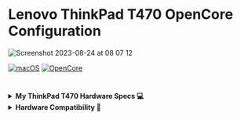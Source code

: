 # Lenovo ThinkPad T470 OpenCore Configuration

![Screenshot 2023-08-24 at 08 07 12](https://github.com/ifqygazhar/ThinkpadT470-Opencore-EFI/assets/82558488/62522706-a6e1-4ae2-bba6-a7c7d8788c9d)



[![macOS](https://img.shields.io/badge/macOS-Ventura_13.2.1-orange)](https://www.apple.com/macos/ventura/)
[![OpenCore](https://img.shields.io/badge/OpenCore-0.9.4-blue)](https://github.com/acidanthera/OpenCorePkg)




#


<details>  
<summary><strong>My ThinkPad T470 Hardware Specs 💻</strong></summary>
</br>

| Model              | Lenovo ThinkPad T470 20JNS0TM00                                                                               |
|:-------------------|:----------------------------------------------------------------------------------------------------------|
| Processor          | intel i5-6300u (Skylake)                                                             
| Graphics           | Intel hd graphic 520                                                                       |
| Memory             | SK Hynix 16gb dual channel DDR 4                                                       |
| Display            | 14" HD (1920x1080) IPS, Non-Touch                                                                      |
| Storage            | SSD KXG50ZNV TOSHIBA 256GB                                                                                 |
| Ethernet           | Intel(R) Ethernet Connection I219-LM                                                        |
| WLAN + Bluetooth   | Intel(R) Dual Band Wireless-AC 8260 + Intel(R) Wirelles bluetooth(R)                                       |
| Camera             | 720p resolution, low light sensitive, fixed focus                                                       |
| Audio support      | HD Audio, Realtek ALC298 codec, stereo speakers 1Wx2, dual array microphone, combo audio/microphone jack |
| Keyboard           | 6-row, spill-resistant, multimedia Fn keys, LED backlight                                                 |
| Battery            | Internal Li-Polymer 3-cell (61) and External Li-Ion 3-cell (61)                       |
| MotherBoard            | LENOVO t470 W10DG 20JNS0TM00                       |


</details>

</details>

<details>  
<summary><strong>Hardware Compatibility 🧰</strong></summary>
</br>
 
## What works:
- Dual Battery
- Intel HD 520 Graphics
- Touchscreen (VoodooI2C)
- Wi-Fi 
- Bluetooth
- USB 3.0 TYPE A ONLY ( if you want all work, remapping your self )
- Apple HD Audio
- Sleep
- Ethernet
- HDMI
- Trackpoint
- Trackpad gesture
- Camera

## What doesn't work and not tested:
- FingerPrint Reader ( not tested )
- SD Card Reader ( not tested )
- Airdrop
- Backlight Keyboard
- Proyektor ( not tested )
- CPU & GPU Intel Voltage Setting ( not tested )



</details>

